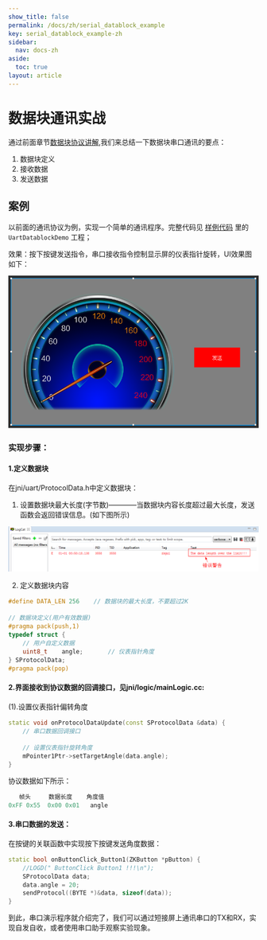 ```yaml
---
show_title: false
permalink: /docs/zh/serial_datablock_example
key: serial_datablock_example-zh
sidebar:
  nav: docs-zh
aside:
  toc: true
layout: article
---
```


# 数据块通讯实战

通过前面章节[数据块协议讲解](serial_datablock_introdoction),我们来总结一下数据块串口通讯的要点：

1. 数据块定义
2. 接收数据
3. 发送数据

## 案例

以前面的通讯协议为例，实现一个简单的通讯程序。完整代码见 [样例代码](demo_download#demo_download) 里的`UartDatablockDemo` 工程；<br/>

效果：按下按键发送指令，串口接收指令控制显示屏的仪表指针旋转，UI效果图如下：

![](assets/serial/serial_datablock_example.png)

### 实现步骤：

#### 1.定义数据块
在jni/uart/ProtocolData.h中定义数据块：
1. 设置数据块最大长度(字节数)————当数据块内容长度超过最大长度，发送函数会返回错误信息。(如下图所示)

![](assets/serial/serial_datawrong.png)

2. 定义数据块内容

```c++
#define DATA_LEN 256	// 数据块的最大长度，不要超过2K

// 数据块定义(用户有效数据)
#pragma pack(push,1)
typedef struct {
	// 用户自定义数据
	uint8_t    angle;		// 仪表指针角度
} SProtocolData;
#pragma pack(pop)
```

#### 2.界面接收到协议数据的回调接口，见jni/logic/mainLogic.cc:
(1).设置仪表指针偏转角度
```c++
static void onProtocolDataUpdate(const SProtocolData &data) {
	// 串口数据回调接口

	// 设置仪表指针旋转角度
	mPointer1Ptr->setTargetAngle(data.angle);
}
```

协议数据如下所示：
```c++
   帧头     数据长度    角度值
0xFF 0x55  0x00 0x01   angle
```

#### 3.串口数据的发送：
在按键的关联函数中实现按下按键发送角度数据：

```c++
static bool onButtonClick_Button1(ZKButton *pButton) {
    //LOGD(" ButtonClick Button1 !!!\n");
	SProtocolData data;
	data.angle = 20;
	sendProtocol((BYTE *)&data, sizeof(data));
}
```

到此，串口演示程序就介绍完了，我们可以通过短接屏上通讯串口的TX和RX，实现自发自收，或者使用串口助手观察实验现象。
